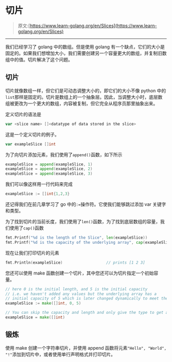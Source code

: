 # 切片

> 原文:[https://www.learn-golang.org/en/Slices](https://www.learn-golang.org/en/Slices)

* * *

我们已经学习了 golang 中的数组。但是使用 golang 有一个缺点，它们的大小是固定的。如果我们想增加大小，我们需要创建另一个容量更大的数组，并复制旧数组中的值。切片解决了这个问题。

## 切片

切片就像数组一样，但它们是可动态调整大小的，即它们的大小不像 python 中的`list`那样是固定的。切片是数组上的一个抽象层。因此，当调整大小时，底层数组被更改为一个更大的数组，内容被复制，但它完全从程序员那里抽象出来。

定义切片的语法是

```go
var <slice name> []<datatype of data stored in the slice> 
```

这是一个定义切片的例子。

```go
var exampleSlice []int 
```

为了向切片添加元素，我们使用了`append()`函数，如下所示

```go
exampleSlice = append(exampleSlice, 1)
exampleSlice = append(exampleSlice, 2)
exampleSlice = append(exampleSlice, 3) 
```

我们可以像这样用一行代码来完成

```go
exampleSlice := []int{1,2,3} 
```

还记得我们在前几章学习了 go 中的`:=`操作符。它使我们能够跳过添加 var 关键字和类型。

为了找到切片的当前长度，我们使用了`len()`函数，为了找到底层数组的容量，我们使用了`cap()`函数

```go
fmt.Printf("%d is the length of the Slice", len(exampleSlice))              // prints 3
fmt.Printf("%d is the capacity of the underlying array", cap(exampleSlice)) 
```

现在让我们打印切片的元素

```go
fmt.Println(exampleSlice)                   // prints [1 2 3] 
```

您还可以使用 make 函数创建一个切片，其中您还可以为切片指定一个初始容量。

```go
// here 0 is the initial length, and 5 is the initial capacity 
// i.e. we haven't added any values but the underlying array has a 
// initial capacity of 5 which is later changed dynamically to meet the requirement
exampleSlice := make([]int, 0, 5)

// You can skip the capacity and length and only give the type to get an empty slice
exampleSlice = make([]int) 
```

## 锻炼

使用 make 创建一个字符串切片，并使用 append 函数将元素`"Hello", "World", "!"`添加到切片中，或者使用单行声明格式并打印切片。